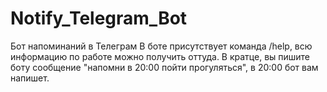# Notify_Telegram_Bot
Бот напоминаний в Телеграм
В боте присутствует команда /help, всю информацию по работе можно получить оттуда.
В кратце, вы пишите боту сообщение "напомни в 20:00 пойти прогуляться", в 20:00 бот вам напишет.

